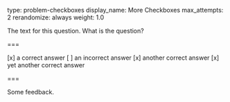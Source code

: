 type: problem-checkboxes
display_name: More Checkboxes 
max_attempts: 2
rerandomize: always
weight: 1.0

The text for this question. What is the question?

===

[x] a correct answer
[ ] an incorrect answer
[x] another correct answer
[x] yet another correct answer

===

Some feedback.
